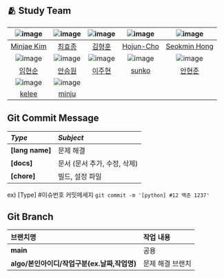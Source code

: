 ## :people_hugging: Study Team

|![image](https://avatars.githubusercontent.com/u/33440010)|![image](https://avatars.githubusercontent.com/u/50707297)|![image](https://avatars.githubusercontent.com/u/58943980)|![image](https://avatars.githubusercontent.com/u/67067346)|![image](https://avatars.githubusercontent.com/u/48782012)|
|:-:|:-:|:-:|:-:|:-:|
|[Minjae Kim](https://github.com/minjae9610)|[최효종](https://github.com/bluedog129)|[김형훈](https://github.com/cryscham123)|[Hojun-Cho](https://github.com/Hojun-Cho)|[Seokmin Hong](https://github.com/hsmint)|
|![image](https://avatars.githubusercontent.com/u/66724166)|![image](https://avatars.githubusercontent.com/u/106901987)|![image](https://avatars.githubusercontent.com/u/76419137)|![image](https://avatars.githubusercontent.com/u/127705151)|![image](https://avatars.githubusercontent.com/u/85366633)|
|[임현순](https://github.com/Hyun-Soon)|[안승원](https://github.com/seungwonme)|[이주현](https://github.com/way-code)|[sunko](https://github.com/sunko-seoul)|[안현준](https://github.com/GCgang)|
|![image](https://avatars.githubusercontent.com/u/32762192)|![image](https://avatars.githubusercontent.com/u/107744617)|
|[kelee](https://github.com/lkeonwoo94)|[minju](https://github.com/democracyKim)|



## Git Commit Message
|*Type*|*Subject*|
|:---|:---|
|**[lang name]**|문제 해결|
|**[docs]**|문서 (문서 추가, 수정, 삭제)|
|**[chore]**|빌드, 설정 파일|

ex) [Type] #이슈번호 커밋메세지 `git commit -m '[python] #12 백준 1237'`


## Git Branch
|브랜치명|작업 내용|
|:---|:---|
|**main**|공용|
|**algo/본인아이디/작업구분(ex.날짜,작업명)**|문제 해결 브랜치|
